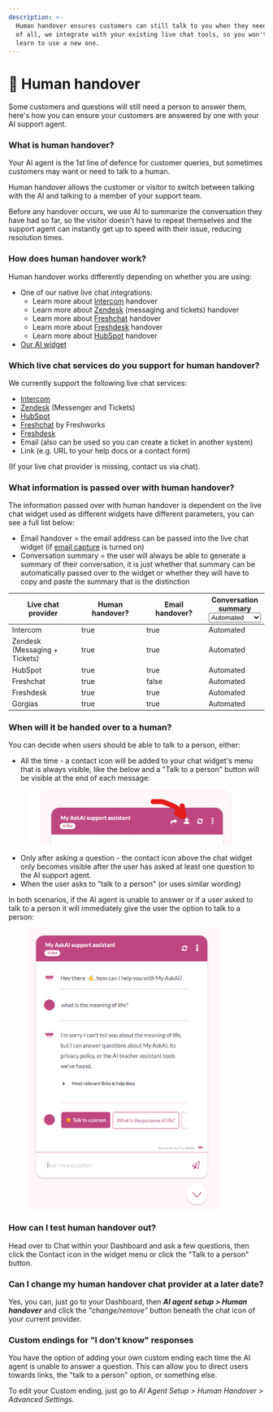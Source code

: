 ```yaml
---
description: >-
  Human handover ensures customers can still talk to you when they need to. Best
  of all, we integrate with your existing live chat tools, so you won't have to
  learn to use a new one.
---
```


# 🤝 Human handover

Some customers and questions will still need a person to answer them, here's how you can ensure your customers are answered by one with your AI support agent.

### What is human handover?

Your AI agent is the 1st line of defence for customer queries, but sometimes customers may want or need to talk to a human.&#x20;

Human handover allows the customer or visitor to switch between talking with the AI and talking to a member of your support team.

Before any handover occurs, we use AI to summarize the conversation they have had so far, so the visitor doesn't have to repeat themselves and the support agent can instantly get up to speed with their issue, reducing resolution times.

### How does human handover work?

Human handover works differently depending on whether you are using:

* One of our native live chat integrations:
  * Learn more about [Intercom](channels/intercom/#how-does-human-handover-work-when-using-the-intercom-messenger-integration) handover
  * Learn more about [Zendesk](channels/zendesk/) (messaging and tickets) handover
  * Learn more about [Freshchat](channels/freshchat.md) handover
  * Learn more about [Freshdesk](channels/freshdesk.md) handover
  * Learn more about [HubSpot](channels/hubspot/) handover&#x20;
* [Our AI widget](human-handover.md#human-handover-with-the-my-askai-widget)

### Which live chat services do you support for human handover?

We currently support the following live chat services:

* [Intercom](channels/intercom/)
* [Zendesk](channels/zendesk/) (Messenger and Tickets)
* [HubSpot](channels/hubspot/)
* [Freshchat](channels/freshchat.md) by Freshworks
* [Freshdesk](channels/freshdesk.md)
* Email (also can be used so you can create a ticket in another system)
* Link (e.g. URL to your help docs or a contact form)

(If your live chat provider is missing, contact us via chat).

### What information is passed over with human handover?

The information passed over with human handover is dependent on the live chat widget used as different widgets have different parameters, you can see a full list below:

* Email handover = the email address can be passed into the live chat widget (if [email capture](lead-email-capture.md) is turned on)
* Conversation summary = the user will always be able to generate a summary of their conversation, it is just whether that summary can be automatically passed over to the widget or whether they will have to copy and paste the summary that is the distinction

<table><thead><tr><th width="188">Live chat provider</th><th width="174" data-type="checkbox">Human handover?</th><th width="161" data-type="checkbox">Email handover?</th><th>Conversation summary<select><option value="uWs7AgXNcdFm" label="Automated" color="blue"></option><option value="dT1X6MF4tSw9" label="Copy + Paste" color="blue"></option></select></th></tr></thead><tbody><tr><td>Intercom</td><td>true</td><td>true</td><td><span data-option="uWs7AgXNcdFm">Automated</span></td></tr><tr><td>Zendesk (Messaging + Tickets)</td><td>true</td><td>true</td><td><span data-option="uWs7AgXNcdFm">Automated</span></td></tr><tr><td>HubSpot</td><td>true</td><td>true</td><td><span data-option="uWs7AgXNcdFm">Automated</span></td></tr><tr><td>Freshchat</td><td>true</td><td>false</td><td><span data-option="uWs7AgXNcdFm">Automated</span></td></tr><tr><td>Freshdesk</td><td>true</td><td>true</td><td><span data-option="uWs7AgXNcdFm">Automated</span></td></tr><tr><td>Gorgias</td><td>true</td><td>true</td><td><span data-option="uWs7AgXNcdFm">Automated</span></td></tr></tbody></table>

### When will it be handed over to a human?

You can decide when users should be able to talk to a person, either:

* All the time - a contact icon will be added to your chat widget's menu that is always visible, like the below and a "Talk to a person" button will be visible at the end of each message:

<figure><img src="../.gitbook/assets/image (210).png" alt="" width="415"><figcaption></figcaption></figure>

* Only after asking a question - the contact icon above the chat widget only becomes visible after the user has asked at least one question to the AI support agent.
* When the user asks to "talk to a person" (or uses similar wording)

In both scenarios, if the AI agent is unable to answer or if a user asked to talk to a person it will immediately give the user the option to talk to a person:

<figure><img src="../.gitbook/assets/image (211).png" alt="" width="374"><figcaption></figcaption></figure>

### How can I test human handover out?

Head over to Chat within your Dashboard and ask a few questions, then click the Contact icon in the widget menu or click the "Talk to a person" button.

### Can I change my human handover chat provider at a later date?

Yes, you can, just go to your Dashboard, then _**AI agent setup > Human handover**_ and click the _"change/remove"_ button beneath the chat icon of your current provider.

### **Custom endings for "I don't know" responses**

You have the option of adding your own custom ending each time the AI agent is unable to answer a question. This can allow you to direct users towards links, the "talk to a person" option, or something else.

To edit your Custom ending, just go to _AI Agent Setup > Human Handover > Advanced Settings._

